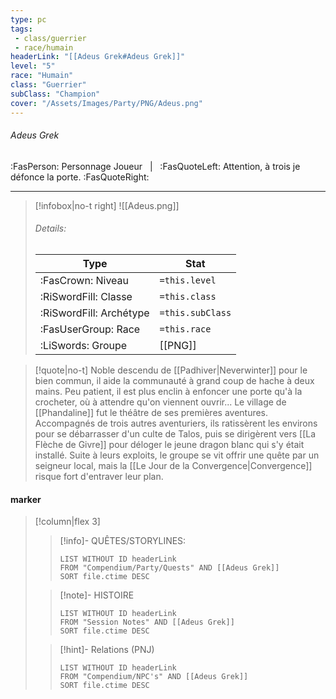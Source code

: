```yaml
---
type: pc
tags:
 - class/guerrier
 - race/humain
headerLink: "[[Adeus Grek#Adeus Grek]]"
level: "5"
race: "Humain"
class: "Guerrier"
subClass: "Champion"
cover: "/Assets/Images/Party/PNG/Adeus.png"
---
```


###### Adeus Grek
:FasPerson: Personnage Joueur &nbsp; | &nbsp; :FasQuoteLeft: Attention, à trois je défonce la porte. :FasQuoteRight:
___
> [!infobox|no-t right]
> ![[Adeus.png]]
> ###### Details:
> | Type | Stat |
> | ---- | ---- |
> | :FasCrown: Niveau   | `=this.level` |
> | :RiSwordFill: Classe |  `=this.class`|
> | :RiSwordFill: Archétype |  `=this.subClass`|
> |  :FasUserGroup: Race |  `=this.race`|
> |  :LiSwords: Groupe |  [[PNG]] |

> [!quote|no-t]
> Noble descendu de [[Padhiver|Neverwinter]] pour le bien commun, il aide la communauté à grand coup de hache à deux mains. Peu patient, il est plus enclin à enfoncer une porte qu'à la crocheter, où à attendre qu'on viennent ouvrir...
> Le village de [[Phandaline]] fut le théâtre de ses premières aventures. Accompagnés de trois autres aventuriers, ils ratissèrent les environs pour se débarrasser d'un culte de Talos, puis se dirigèrent vers [[La Flèche de Givre]] pour déloger le jeune dragon blanc qui s'y était installé.
> Suite à leurs exploits, le groupe se vit offrir une quête par un seigneur local, mais la [[Le Jour de la Convergence|Convergence]] risque fort d'entraver leur plan.
 
#### marker
> [!column|flex 3]
>> [!info]- QUÊTES/STORYLINES:
>>```dataview
>>LIST WITHOUT ID headerLink
>>FROM "Compendium/Party/Quests" AND [[Adeus Grek]]
>>SORT file.ctime DESC
>
>>[!note]- HISTOIRE
>>```dataview
>>LIST WITHOUT ID headerLink
>>FROM "Session Notes" AND [[Adeus Grek]]
>>SORT file.ctime DESC
>
>>[!hint]- Relations (PNJ)
>>```dataview
>>LIST WITHOUT ID headerLink
>>FROM "Compendium/NPC's" AND [[Adeus Grek]]
>>SORT file.ctime DESC
>>
```image-layout-masonry-3

```